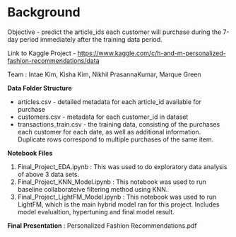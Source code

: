 # Background


Objective - predict the article_ids each customer will purchase during the 7-day period immediately after the training data period.

Link to Kaggle Project - https://www.kaggle.com/c/h-and-m-personalized-fashion-recommendations/data

Team : Intae Kim, Kisha Kim, Nikhil PrasannaKumar, Marque Green

**Data Folder Structure**

* articles.csv - detailed metadata for each article_id available for purchase
* customers.csv - metadata for each customer_id in dataset
* transactions_train.csv - the training data, consisting of the purchases each customer for each date, as     well as additional information. Duplicate rows correspond to multiple purchases of the same item. 


**Notebook Files**
1. Final_Project_EDA.ipynb : This was used to do exploratory data analysis of above 3 data sets.
2. Final_Project_KNN_Model.ipynb : This notebook was used to run baseline collaborateive filtering method using KNN.
3. Final_Project_LightFM_Model.ipynb : This notebook was used to run LightFM, which is the main hybrid model ran for this project. Includes model evalualtion, hypertuning and final model result.


**Final Presentation** : Personalized Fashion Recommendations.pdf
